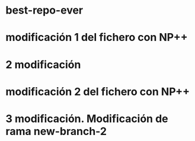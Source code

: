 # best-repo-ever
# modificación 1 del fichero con NP++
# 2 modificación
# modificación 2 del fichero con NP++
# 3 modificación. Modificación de rama new-branch-2